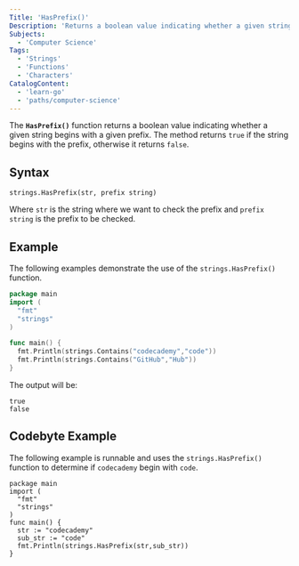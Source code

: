 ```yaml
---
Title: 'HasPrefix()'
Description: 'Returns a boolean value indicating whether a given string begins with a given prefix.'
Subjects:
  - 'Computer Science'
Tags:
  - 'Strings'
  - 'Functions'
  - 'Characters'
CatalogContent:
  - 'learn-go'
  - 'paths/computer-science'
---
```


The **`HasPrefix()`** function returns a boolean value indicating whether a given string begins with a given prefix. The method returns `true` if the string begins with the prefix, otherwise it returns `false`.

## Syntax

```pseudo
strings.HasPrefix(str, prefix string)
```

Where `str` is the string where we want to check the prefix and `prefix string` is the prefix to be checked.

## Example

The following examples demonstrate the use of the `strings.HasPrefix()` function.

```go
package main
import (
  "fmt"
  "strings"
)

func main() {
  fmt.Println(strings.Contains("codecademy","code"))
  fmt.Println(strings.Contains("GitHub","Hub"))
}
```

The output will be:

```shell
true
false
```

## Codebyte Example

The following example is runnable and uses the `strings.HasPrefix()` function to determine if `codecademy` begin with `code`.

```codebyte/golang
package main
import (
  "fmt"
  "strings"
)
func main() {
  str := "codecademy"
  sub_str := "code"
  fmt.Println(strings.HasPrefix(str,sub_str))
}
```

